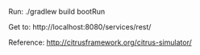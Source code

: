 Run:
./gradlew build bootRun

Get to: http://localhost:8080/services/rest/


Reference:
http://citrusframework.org/citrus-simulator/